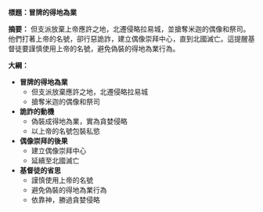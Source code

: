 **標題：冒牌的得地為業**

**摘要：**
但支派放棄上帝應許之地，北遷侵略拉易城，並搶奪米迦的偶像和祭司。他們打著上帝的名號，卻行惡詭詐，建立偶像崇拜中心，直到北國滅亡。這提醒基督徒要謹慎使用上帝的名號，避免偽裝的得地為業行為。

**大綱：**

* **冒牌的得地為業**
    * 但支派放棄應許之地，北遷侵略拉易城
    * 搶奪米迦的偶像和祭司
* **詭詐的動機**
    * 偽裝成得地為業，實為貪婪侵略
    * 以上帝的名號包裝私慾
* **偶像崇拜的後果**
    * 建立偶像崇拜中心
    * 延續至北國滅亡
* **基督徒的省思**
    * 謹慎使用上帝的名號
    * 避免偽裝的得地為業行為
    * 依靠神，勝過貪婪侵略